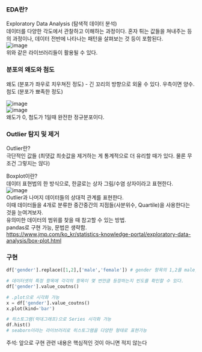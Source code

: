 ### EDA란?  
Exploratory Data Analysis (탐색적 데이터 분석)  
데이터를 다양한 각도에서 관찰하고 이해하는 과정이다. 혼자 튀는 값들을 쳐내주는 등의 과정이나, 데이터 전반에 나타나는 패턴을 살펴보는 것 등이 포함된다.  
![image](https://user-images.githubusercontent.com/63915665/189144727-f00b6f1c-189a-421a-8247-27413afd236b.png)  
위와 같은 라이브러리들이 활용될 수 있다.  

### 분포의 왜도와 첨도  
왜도 (분포가 좌우로 치우쳐진 정도)  - 긴 꼬리의 방향으로 외울 수 있다. 우측이면 양수.  
첨도 (분포가 뾰족한 정도)  

![image](https://user-images.githubusercontent.com/63915665/189146506-ee70cd7c-8b5e-4301-a813-ace9ff8950d0.png)  
![image](https://user-images.githubusercontent.com/63915665/189146523-16122c09-ec47-4023-a834-7a034b820331.png)  
왜도가 0, 첨도가 1일때 완전한 정규분포이다.  

### Outlier 탐지 및 제거  
Outlier란?  
극단적인 값들 (최댓값 최솟값을 제거하는 게 통계적으로 더 유리할 때가 있다. 물론 무조건 그렇지는 않다)  

Boxplot이란?  
데이터 표현법의 한 방식으로, 한글로는 상자 그림/수염 상자이라고 표현한다.  
![image](https://user-images.githubusercontent.com/63915665/189148810-9dede18e-120b-4a15-bd4e-6fdd18844d2c.png)  
Outlier과 나머지 데이터들의 상대적 관계를 표현한다.  
이때 데이터들을 4개로 분류한 중간중간의 지점들(사분위수, Quartile)을 사용한다는 것을 눈여겨보자.  
유의미한 데이터의 범위를 찾을 때 참고할 수 있는 방법.  
pandas로 구현 가능, 문법은 생략함.  
https://www.jmp.com/ko_kr/statistics-knowledge-portal/exploratory-data-analysis/box-plot.html  


### 구현  
```python
df['gender'].replace([1,2],['male','female']) # gender 항목의 1,2를 male, female로 변환

# 데이터셋의 특정 항목에 각각의 항목이 몇 번만큼 등장하는지 빈도를 확인할 수 있다.
df['gender'].value_coutns()

# .plot으로 시각화 가능
x = df['gender'].value_coutns()
x.plot(kind='bar')

# 히스토그램(막대그래프)으로 Series 시각화 가능
df.hist()
# seaborn이라는 라이브러리로 히스토그램을 다양한 형태로 표현가능
```
주석: 앞으로 구현 관련 내용은 핵심적인 것이 아니면 적지 않는다  
